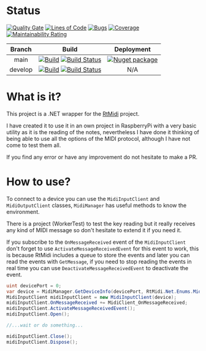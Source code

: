 # Status

[SonarDashboardLink]: https://sonarcloud.io/dashboard?id=Daniel127_RtMidi.Net
[![Quality Gate](https://sonarcloud.io/api/project_badges/measure?project=Daniel127_RtMidi.Net&metric=alert_status)][SonarDashboardLink] [![Lines of Code](https://sonarcloud.io/api/project_badges/measure?project=Daniel127_RtMidi.Net&metric=ncloc)][SonarDashboardLink] [![Bugs](https://sonarcloud.io/api/project_badges/measure?project=Daniel127_RtMidi.Net&metric=bugs)][SonarDashboardLink] [![Coverage](https://sonarcloud.io/api/project_badges/measure?project=Daniel127_RtMidi.Net&metric=coverage)][SonarDashboardLink] [![Maintainability Rating](https://sonarcloud.io/api/project_badges/measure?project=Daniel127_RtMidi.Net&metric=sqale_rating)][SonarDashboardLink]

[GitHubBadgeMaster]: https://github.com/Daniel127/RtMidi.Net/workflows/Build/badge.svg?branch=main
[GitHubBadgeDevelop]: https://github.com/Daniel127/RtMidi.Net/workflows/Build/badge.svg?branch=develop
[GitHubActionsLink]: https://github.com/Daniel127/RtMidi.Net/actions?query=workflow%3ABuild

[AzureBadgeMaster]: https://dev.azure.com/Daniel127/RtMidi.Net/_apis/build/status/CI-Release?branchName=main
[AzurePipelineMaster]: https://dev.azure.com/Daniel127/RtMidi.Net/_build/latest?definitionId=12&branchName=main
[AzureBadgeDevelop]: https://dev.azure.com/Daniel127/RtMidi.Net/_apis/build/status/CI-Development?branchName=develop
[AzurePipelineDevelop]: https://dev.azure.com/Daniel127/RtMidi.Net/_build/latest?definitionId=11&branchName=develop

[NugetUrl]: https://www.nuget.org/packages/RtMidi.Net
[NugetBadge]: https://feeds.dev.azure.com/Daniel127/8422bbcb-06b4-4da0-bb49-3b51aab2d4bc/_apis/public/Packaging/Feeds/RtMidi.Net/Packages/5bb5e570-4239-4a73-b928-d291ec05a9e3/Badge

[RtMidiUrl]: https://github.com/thestk/rtmidi

| Branch | Build | Deployment |
|:----:|:-------------:|:----:|
| main | [![Build][GitHubBadgeMaster]][GitHubActionsLink]  [![Build Status][AzureBadgeMaster]][AzurePipelineMaster] | [![Nuget package][NugetBadge]][NugetUrl] |
| develop | [![Build][GitHubBadgeDevelop]][GitHubActionsLink]  [![Build Status][AzureBadgeDevelop]][AzurePipelineDevelop] | N/A |


# What is it?

This project is a .NET wrapper for the [RtMidi][RtMidiUrl] project.

I have created it to use it in an own project in RaspberryPi with a very basic utility as it is the reading of the notes, nevertheless I have done it thinking of being able to use all the options of the MIDI protocol, although I have not come to test them all.

If you find any error or have any improvement do not hesitate to make a PR.

# How to use?

To connect to a device you can use the ``MidiInputClient`` and ``MidiOutputClient`` classes, ``MidiManager`` has useful methods to know the environment.

There is a project (WorkerTest) to test the key reading but it really receives any kind of MIDI message so don't hesitate to extend it if you need it.

If you subscribe to the ``OnMessageReceived`` event of the ``MidiInputClient`` don't forget to use ``ActivateMessageReceivedEvent`` for this event to work, this is because RtMidi includes a queue to store the events and later you can read the events with ``GetMessage``, if you need to stop reading the events in real time you can use ``DeactivateMessageReceivedEvent`` to deactivate the event.

```csharp
uint devicePort = 0;
var device = MidiManager.GetDeviceInfo(devicePort, RtMidi.Net.Enums.MidiDeviceType.Input);
MidiInputClient midiInputClient = new MidiInputClient(device);
midiInputClient.OnMessageReceived += MidiClient_OnMessageReceived;
midiInputClient.ActivateMessageReceivedEvent();
midiInputClient.Open();

//...wait or do something...

midiInputClient.Close();
midiInputClient.Dispose();
```